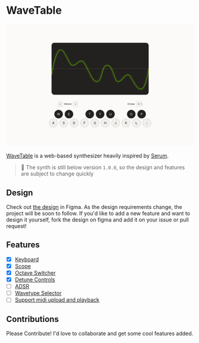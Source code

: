 # WaveTable

![Preview](docs/preview.png)

[WaveTable](https://wavetable.vercel.app/) is a web-based synthesizer heavily inspired by [Serum](https://xferrecords.com/products/serum/).

> 🚧 The synth is still below version `1.0.0`, so the design and features are subject to change quickly


## Design

Check out [the design](https://www.figma.com/design/SUOfDkDqhKT0DEqqgZxkDa/Wavetable?node-id=14-36&t=MqeZoXHTa5FT3Vim-1) in Figma. As the design requirements change, the project will be soon to follow. If you'd like to add a new feature and want to design it yourself, fork the design on figma and add it on your issue or pull request!

## Features

- [x] [Keyboard](https://github.com/gregzanch/wavetable/issues/11)
- [x] [Scope](https://github.com/gregzanch/wavetable/issues/9)
- [x] [Octave Switcher](https://github.com/gregzanch/wavetable/issues/13)
- [x] [Detune Controls](https://github.com/gregzanch/wavetable/issues/20)
- [ ] [ADSR](https://github.com/gregzanch/wavetable/issues/22)
- [ ] [Wavetype Selector](https://github.com/gregzanch/wavetable/issues/21)
- [ ] [Support midi upload and playback](https://github.com/gregzanch/wavetable/issues/12)

## Contributions

Please Contribute! I'd love to collaborate and get some cool features added.